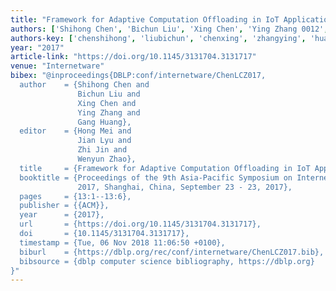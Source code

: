 ```yaml
---
title: "Framework for Adaptive Computation Offloading in IoT Applications"
authors: ['Shihong Chen', 'Bichun Liu', 'Xing Chen', 'Ying Zhang 0012', 'Gang Huang 0001']
authors-key: ['chenshihong', 'liubichun', 'chenxing', 'zhangying', 'huanggang']
year: "2017"
article-link: "https://doi.org/10.1145/3131704.3131717"
venue: "Internetware"
bibex: "@inproceedings{DBLP:conf/internetware/ChenLCZ017,
  author    = {Shihong Chen and
               Bichun Liu and
               Xing Chen and
               Ying Zhang and
               Gang Huang},
  editor    = {Hong Mei and
               Jian Lyu and
               Zhi Jin and
               Wenyun Zhao},
  title     = {Framework for Adaptive Computation Offloading in IoT Applications},
  booktitle = {Proceedings of the 9th Asia-Pacific Symposium on Internetware, Internetware
               2017, Shanghai, China, September 23 - 23, 2017},
  pages     = {13:1--13:6},
  publisher = {{ACM}},
  year      = {2017},
  url       = {https://doi.org/10.1145/3131704.3131717},
  doi       = {10.1145/3131704.3131717},
  timestamp = {Tue, 06 Nov 2018 11:06:50 +0100},
  biburl    = {https://dblp.org/rec/conf/internetware/ChenLCZ017.bib},
  bibsource = {dblp computer science bibliography, https://dblp.org}
}"
---
```

